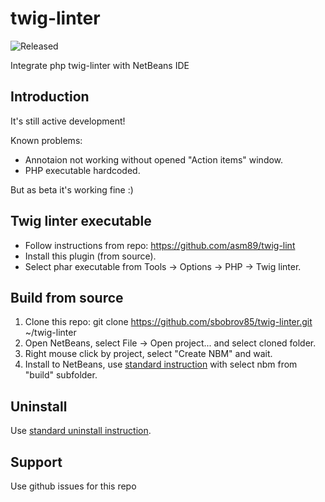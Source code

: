 # twig-linter

![Released](https://img.shields.io/badge/status-development-yellow.svg)

Integrate php twig-linter with NetBeans IDE

## Introduction

It's still active development!

Known problems:
  * Annotaion not working without opened "Action items" window.
  * PHP executable hardcoded.
  
But as beta it's working fine :)

## Twig linter executable

* Follow instructions from repo: https://github.com/asm89/twig-lint
* Install this plugin (from source).
* Select phar executable from Tools -> Options -> PHP -> Twig linter.

## Build from source

1. Clone this repo: git clone https://github.com/sbobrov85/twig-linter.git ~/twig-linter
2. Open NetBeans, select File -> Open project... and select cloned folder.
3. Right mouse click by project, select "Create NBM" and wait.
4. Install to NetBeans, use [standard instruction](http://wiki.netbeans.org/InstallingAPlugin) with select nbm from "build" subfolder.

## Uninstall

Use [standard uninstall instruction](http://wiki.netbeans.org/PluginUninstallation).

## Support

Use github issues for this repo
